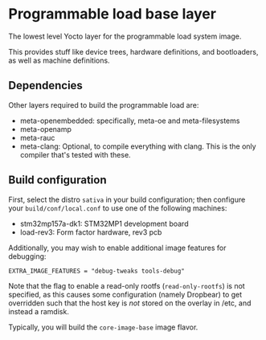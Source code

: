 # Programmable load base layer
The lowest level Yocto layer for the programmable load system image.

This provides stuff like device trees, hardware definitions, and bootloaders, as well as machine definitions.

## Dependencies
Other layers required to build the programmable load are:

- meta-openembedded: specifically, meta-oe and meta-filesystems
- meta-openamp
- meta-rauc
- meta-clang: Optional, to compile everything with clang. This is the only compiler that's tested with these.

## Build configuration
First, select the distro `sativa` in your build configuration; then configure your `build/conf/local.conf` to use one of the following machines:

- stm32mp157a-dk1: STM32MP1 development board
- load-rev3: Form factor hardware, rev3 pcb

Additionally, you may wish to enable additional image features for debugging:

```
EXTRA_IMAGE_FEATURES = "debug-tweaks tools-debug"
```

Note that the flag to enable a read-only rootfs (`read-only-rootfs`) is not specified, as this causes some configuration (namely Dropbear) to get overridden such that the host key is _not_ stored on the overlay in /etc, and instead a ramdisk.

Typically, you will build the `core-image-base` image flavor.
